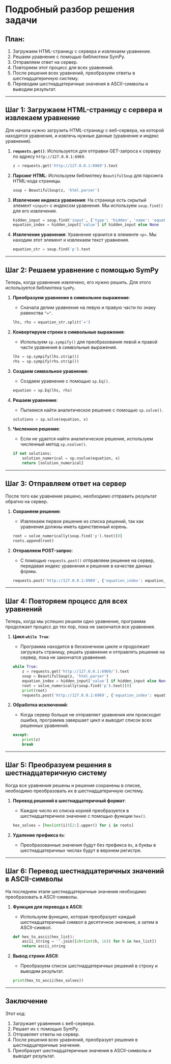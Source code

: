 
# Подробный разбор решения задачи

## План:
1. Загружаем HTML-страницу с сервера и извлекаем уравнение.
2. Решаем уравнение с помощью библиотеки SymPy.
3. Отправляем ответ на сервер.
4. Повторяем этот процесс для всех уравнений.
5. После решения всех уравнений, преобразуем ответы в шестнадцатеричную систему.
6. Переводим шестнадцатеричные значения в ASCII-символы и выводим результат.

---

## Шаг 1: Загружаем HTML-страницу с сервера и извлекаем уравнение

Для начала нужно загрузить HTML-страницу с веб-сервера, на которой находятся уравнения, и извлечь нужные данные (уравнение и индекс уравнения).

1. **`requests.get()`**: Используется для отправки GET-запроса к серверу по адресу `http://127.0.0.1:6969`.
   
    ```python
    z = requests.get('http://127.0.0.1:6969').text
    ```

2. **Парсинг HTML**: Используем библиотеку `BeautifulSoup` для парсинга HTML-кода страницы.

    ```python
    soup = BeautifulSoup(z, 'html.parser')
    ```

3. **Извлечение индекса уравнения**: На странице есть скрытый элемент `<input>` с индексом уравнения. Мы используем `soup.find()` для его извлечения.

    ```python
    hidden_input = soup.find('input', {'type': 'hidden', 'name': 'equation_index'})
    equation_index = hidden_input['value'] if hidden_input else None
    ```

4. **Извлечение уравнения**: Уравнение хранится в элементе `<p>`. Мы находим этот элемент и извлекаем текст уравнения.

    ```python
    equation_str = soup.find('p').text
    ```

---

## Шаг 2: Решаем уравнение с помощью SymPy

Теперь, когда уравнение извлечено, его нужно решить. Для этого используется библиотека `SymPy`.

1. **Преобразуем уравнение в символьное выражение**:
   - Сначала делим уравнение на левую и правую части по знаку равенства `"="`.
   
    ```python
    lhs, rhs = equation_str.split('=')
    ```

2. **Конвертируем строки в символьные выражения**:
   - Используем `sp.sympify()` для преобразования левой и правой части уравнения в символьные выражения.

    ```python
    lhs = sp.sympify(lhs.strip())
    rhs = sp.sympify(rhs.strip())
    ```

3. **Создаем символьное уравнение**:
   - Создаем уравнение с помощью `sp.Eq()`.

    ```python
    equation = sp.Eq(lhs, rhs)
    ```

4. **Решаем уравнение**:
   - Пытаемся найти аналитическое решение с помощью `sp.solve()`.

    ```python
    solutions = sp.solve(equation, x)
    ```

5. **Численное решение**:
   - Если не удается найти аналитическое решение, используем численный метод `sp.nsolve()`.

    ```python
    if not solutions:
        solution_numerical = sp.nsolve(equation, x)
        return [solution_numerical]
    ```

---

## Шаг 3: Отправляем ответ на сервер

После того как уравнение решено, необходимо отправить результат обратно на сервер.

1. **Сохраняем решение**:
   - Извлекаем первое решение из списка решений, так как уравнения должны иметь единственный корень.
   
    ```python
    root = solve_numerically(soup.find('p').text)[0]
    roots.append(root)
    ```

2. **Отправляем POST-запрос**:
   - С помощью `requests.post()` отправляем решение на сервер, передавая индекс уравнения и решение в качестве данных формы.

    ```python
    requests.post('http://127.0.0.1:6969', {'equation_index': equation_index, 'user_answer': root})
    ```

---

## Шаг 4: Повторяем процесс для всех уравнений

Теперь, когда мы успешно решили одно уравнение, программа продолжает процесс до тех пор, пока не закончатся все уравнения.

1. **Цикл `while True`**:
   - Программа находится в бесконечном цикле и продолжает загружать страницу, решать уравнение и отправлять решение на сервер, пока не закончатся уравнения.

    ```python
    while True:
        z = requests.get('http://127.0.0.1:6969/').text
        soup = BeautifulSoup(z, 'html.parser')
        equation_index = hidden_input['value'] if hidden_input else None
        root = solve_numerically(soup.find('p').text)[0]
        print(root)
        requests.post('http://127.0.0.1:6969', {'equation_index': equation_index, 'user_answer': root})
    ```

2. **Обработка исключений**:
   - Когда сервер больше не отправляет уравнения или происходит ошибка, программа завершает цикл и выводит список всех решенных уравнений.

    ```python
    except:
        print(z)
        break
    ```

---

## Шаг 5: Преобразуем решения в шестнадцатеричную систему

Когда все уравнения решены и решения сохранены в списке, необходимо преобразовать их в шестнадцатеричную систему.

1. **Перевод решений в шестнадцатеричный формат**:
   - Каждое число из списка корней преобразуется в шестнадцатеричное значение с помощью функции `hex()`.

    ```python
    hex_solves = [hex(int(i))[2:].upper() for i in roots]
    ```

2. **Удаление префикса `0x`**:
   - Преобразованные значения будут без префикса `0x`, а буквы в шестнадцатеричных числах будут в верхнем регистре.

---

## Шаг 6: Перевод шестнадцатеричных значений в ASCII-символы

На последнем этапе шестнадцатеричные значения необходимо преобразовать в ASCII-символы.

1. **Функция для перевода в ASCII**:
   - Используем функцию, которая преобразует каждый шестнадцатеричный символ в десятичное значение, а затем в ASCII-символ.

    ```python
    def hex_to_ascii(hex_list):
        ascii_string = ''.join([chr(int(h, 16)) for h in hex_list])
        return ascii_string
    ```

2. **Вывод строки ASCII**:
   - Преобразуем список шестнадцатеричных решений в строку и выводим результат.

    ```python
    print(hex_to_ascii(hex_solves))
    ```

---

## Заключение

Этот код:
1. Загружает уравнения с веб-сервера.
2. Решает их с помощью SymPy.
3. Отправляет ответы на сервер.
4. После решения всех уравнений, преобразует решения в шестнадцатеричные значения.
5. Преобразует шестнадцатеричные значения в ASCII-символы и выводит результат.
